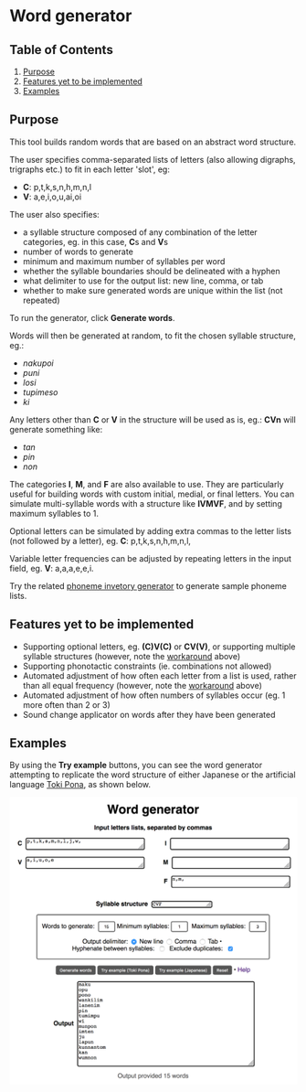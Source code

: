 # Word generator

## Table of Contents
1. [Purpose](#purpose)
2. [Features yet to be implemented](#features)
3. [Examples](#examples)

## Purpose<a name="purpose"></a>

This tool builds random words that are based on an abstract word structure.

The user specifies comma-separated lists of letters (also allowing digraphs, trigraphs etc.) to fit in each letter 'slot', eg:
* **C**: p,t,k,s,n,h,m,n,l
* **V**: a,e,i,o,u,ai,oi

The user also specifies:
* a syllable structure composed of any combination of the letter categories, eg. in this case, **C**s and **V**s
* number of words to generate
* minimum and maximum number of syllables per word
* whether the syllable boundaries should be delineated with a hyphen
* what delimiter to use for the output list: new line, comma, or tab
* whether to make sure generated words are unique within the list (not repeated)

To run the generator, click **Generate words**.

Words will then be generated at random, to fit the chosen syllable structure, eg.:
* _nakupoi_
* _puni_
* _losi_
* _tupimeso_
* _ki_

Any letters other than **C** or **V** in the structure will be used as is, eg.: **CVn** will generate something like:
* _tan_
* _pin_
* _non_

The categories **I**, **M**, and **F** are also available to use. They are particularly useful for building words with custom initial, medial, or final letters. You can simulate multi-syllable words with a structure like **IVMVF**, and by setting maximum syllables to 1.

<a name="optionals"></a>Optional letters can be simulated by adding extra commas to the letter lists (not followed by a letter), eg. **C**: p,t,k,s,n,h,m,n,l,

<a name="frequencies"></a>Variable letter frequencies can be adjusted by repeating letters in the input field, eg. **V**: a,a,a,e,e,i.

Try the related [phoneme invetory generator](https://github.com/aaa2016/phoneme-inventory-generator/) to generate sample phoneme lists.

## Features yet to be implemented<a name="features"></a>

* Supporting optional letters, eg. **(C)V(C)** or **CV(V)**, or supporting multiple syllable structures (however, note the [workaround](#optionals) above)
* Supporting phonotactic constraints (ie. combinations not allowed)
* Automated adjustment of how often each letter from a list is used, rather than all equal frequency (however, note the [workaround](#frequencies) above)
* Automated adjustment of how often numbers of syllables occur (eg. 1 more often than 2 or 3)
* Sound change applicator on words after they have been generated

## Examples<a name="examples"></a>

By using the **Try example** buttons, you can see the word generator attempting to replicate the word structure of either Japanese or the artificial language [Toki Pona](https://en.wikipedia.org/wiki/Toki_Pona), as shown below.

![Screenshot of tool](https://github.com/aaa2016/word-generator/blob/master/example.png)